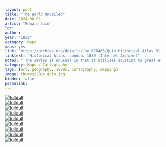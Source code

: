 ```yaml
---
layout: post
title: "The World Unveiled"
date: 2024-08-01
artist: "Edward Quin"
loc: 
author: 
year: "1830"
category: Maps
maps: yes
link: "https://archive.org/details/nby_678463/Quin_Historical_Atlas_01.jpg"
linktext: "Historical Atlas, London, 1830 (Internet Archive)"
notes: "'The series is unusual in that it utilises aquatint to great effect to illustrate geographical enlightenment by depicting the unknown as black clouds that peel back over succeeding maps to reveal the world as known at various points in time from 'the deluge' until 1828. The work was intended to educate schoolchildren about the history of the world, presenting history as a consistent and uniform whole, giving a rapid view of all great political changes in human society. Of particular note are the maps showing the Garden of Eden and the Discovery of America. The final map depicts the 'End of the General Peace' in 1828.'"
category: Maps / Cartography
tags: [art, geography, 1800s, cartography, mapping]
image: thumbs/2024_quin.jpg
hidden: false
permalink:
---
```



<div class="post_image">
	<a href="{{ site.baseurl }}/images/posts/2024_quin/001.jpg" target="_blank">
	<img src="{{ site.baseurl }}/images/posts/2024_quin/001.jpg" alt="lulldull"></a>
</div>

<div class="post_image">
	<a href="{{ site.baseurl }}/images/posts/2024_quin/002.jpg" target="_blank">
	<img src="{{ site.baseurl }}/images/posts/2024_quin/002.jpg" alt="lulldull"></a>
</div>

<div class="post_image">
	<a href="{{ site.baseurl }}/images/posts/2024_quin/003.jpg" target="_blank">
	<img src="{{ site.baseurl }}/images/posts/2024_quin/003.jpg" alt="lulldull"></a>
</div>

<div class="post_image">
	<a href="{{ site.baseurl }}/images/posts/2024_quin/004.jpg" target="_blank">
	<img src="{{ site.baseurl }}/images/posts/2024_quin/004.jpg" alt="lulldull"></a>
</div>

<div class="post_image">
	<a href="{{ site.baseurl }}/images/posts/2024_quin/005.jpg" target="_blank">
	<img src="{{ site.baseurl }}/images/posts/2024_quin/005.jpg" alt="lulldull"></a>
</div>

<div class="post_image">
	<a href="{{ site.baseurl }}/images/posts/2024_quin/006.jpg" target="_blank">
	<img src="{{ site.baseurl }}/images/posts/2024_quin/006.jpg" alt="lulldull"></a>
</div>

<div class="post_image">
	<a href="{{ site.baseurl }}/images/posts/2024_quin/007.jpg" target="_blank">
	<img src="{{ site.baseurl }}/images/posts/2024_quin/007.jpg" alt="lulldull"></a>
</div>


<div class="post_image">
	<a href="{{ site.baseurl }}/images/posts/2024_quin/008.jpg" target="_blank">
	<img src="{{ site.baseurl }}/images/posts/2024_quin/008.jpg" alt="lulldull"></a>
</div>

<div class="post_image">
	<a href="{{ site.baseurl }}/images/posts/2024_quin/009.jpg" target="_blank">
	<img src="{{ site.baseurl }}/images/posts/2024_quin/009.jpg" alt="lulldull"></a>
</div>
